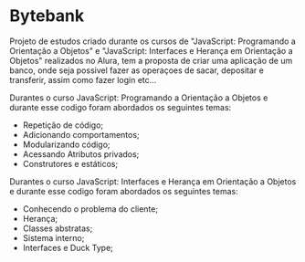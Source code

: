 # Bytebank
Projeto de estudos criado durante os cursos de "JavaScript: Programando a Orientação a Objetos" e "JavaScript: Interfaces e Herança em Orientação a Objetos" realizados no Alura, tem a proposta de criar uma aplicação de um banco, onde seja possivel fazer as operaçoes de sacar, depositar e transferir, assim como fazer login etc...


Durantes o curso JavaScript: Programando a Orientação a Objetos e durante esse codigo foram abordados os seguintes temas: 

- Repetição de código;
- Adicionando comportamentos;
- Modularizando código;
- Acessando Atributos privados;
- Construtores e estáticos;

Durantes o curso JavaScript: Interfaces e Herança em Orientação a Objetos e durante esse codigo foram abordados os seguintes temas: 

- Conhecendo o problema do cliente;
- Herança;
- Classes abstratas;
- Sistema interno;
- Interfaces e Duck Type;
